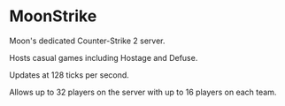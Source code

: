 # MoonStrike

Moon's dedicated Counter-Strike 2 server.

Hosts casual games including Hostage and Defuse.

Updates at 128 ticks per second.

Allows up to 32 players on the server with up to 16 players on each team.
